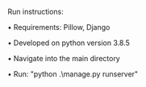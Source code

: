 Run instructions:

• Requirements: Pillow, Django

• Developed on python version 3.8.5

• Navigate into the main directory

• Run: "python .\manage.py runserver"
